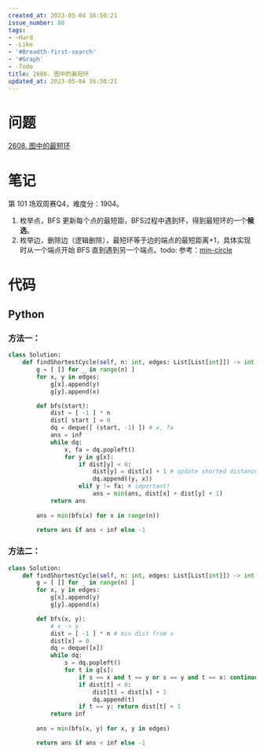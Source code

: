 ```yaml
---
created_at: 2023-05-04 16:50:21
issue_number: 80
tags:
- ~Hard
- -Like
- '#Breadth-first-search'
- '#Graph'
- -Todo
title: 2608. 图中的最短环
updated_at: 2023-05-04 16:50:21
---
```


# 问题

[2608. 图中的最短环](https://leetcode.cn/problems/shortest-cycle-in-a-graph/)

# 笔记

第 101 场双周赛Q4，难度分：1904。

1. 枚举点，BFS 更新每个点的最短距，BFS过程中遇到环，得到最短环的一个**候选**。
2. 枚举边，删除边（逻辑删除），最短环等于边的端点的最短距离+1，具体实现时从一个端点开始 BFS 直到遇到另一个端点。todo: 参考：[min-circle](https://oi-wiki.org/graph/min-circle/)

# 代码

## Python

### 方法一：

```python
class Solution:
    def findShortestCycle(self, n: int, edges: List[List[int]]) -> int:
        g = [ [] for _ in range(n) ]
        for x, y in edges:
            g[x].append(y)
            g[y].append(x)

        def bfs(start):
            dist = [ -1 ] * n
            dist[ start ] = 0
            dq = deque([ (start, -1) ]) # x, fa
            ans = inf
            while dq:
                x, fa = dq.popleft()
                for y in g[x]:
                    if dist[y] < 0:
                        dist[y] = dist[x] + 1 # update shorted distance
                        dq.append((y, x))
                    elif y != fa: # important!
                        ans = min(ans, dist[x] + dist[y] + 1)
            return ans
        
        ans = min(bfs(x) for x in range(n))

        return ans if ans < inf else -1
```

### 方法二：

```python
class Solution:
    def findShortestCycle(self, n: int, edges: List[List[int]]) -> int:
        g = [ [] for _ in range(n) ]
        for x, y in edges:
            g[x].append(y)
            g[y].append(x)

        def bfs(x, y):
            # x -> y
            dist = [ -1 ] * n # min dist from x
            dist[x] = 0
            dq = deque([x])
            while dq:
                s = dq.popleft()
                for t in g[s]:
                    if s == x and t == y or s == y and t == x: continue
                    if dist[t] < 0: 
                        dist[t] = dist[s] + 1
                        dq.append(t)
                    if t == y: return dist[t] + 1
            return inf
        
        ans = min(bfs(x, y) for x, y in edges)

        return ans if ans < inf else -1
```